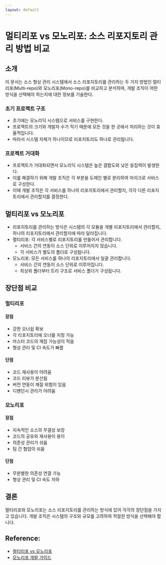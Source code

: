 ```yaml
---
layout: default
---
```


# 멀티리포 vs 모노리포: 소스 리포지토리 관리 방법 비교

## 소개
이 문서는 소스 형상 관리 시스템에서 소스 리포지토리를 관리하는 두 가지 방법인 멀티리포(Multi-repo)와 모노리포(Mono-repo)를 비교하고 분석하여, 개발 조직이 어떤 방식을 선택해야 하는지에 대한 정보를 기술한다.

### 초기 프로젝트 구조
- 초기에는 모노리딕 시스템으로 서비스를 구현한다.
- 프로젝트의 크기와 개발자 수가 적기 때문에 모든 것을 한 곳에서 처리하는 것이 효율적입니다.
- 따라서 시스템 자체가 하나이므로 리포지토리도 하나로 관리됩니다.

### 프로젝트 거대화
- 프로젝트가 거대화되면서 모노리딕 시스템은 높은 결합도와 낮은 응집력이 발생한다.
- 이를 해결하기 위해 개발 조직은 각 부분을 도메인 별로 분리하여 마이크로 서비스로 구성한다.
- 이때 개발 조직은 각 서비스를 하나의 리포지토리에서 관리할지, 각각 다른 리포지토리에서 관리할지를 결정한다.

## 멀티리포 vs 모노리포
- 리포지토리를 관리하는 방식은 시스템의 각 모듈을 개별 리포지토리에서 관리할지, 하나의 리포지토리에서 관리할지에 따라 달라집니다.
- 멀티리포: 각 서비스별로 리포지토리를 만들어서 관리합니다.
  - 서비스 간의 연동이 소스 단위로 이루어지지 않습니다.
  - 각 서비스가 별도의 폴더로 구성됩니다.
- 모노리포: 모든 서비스를 하나의 리포지토리에서 일괄 관리합니다.
  - 서비스 간의 연동이 소스 단위로 이루어집니다.
  - 최상위 폴더부터 트리 구조로 서비스 폴더가 구성됩니다.

## 장단점 비교
### 멀티리포
#### 장점
- 강한 오너쉽 확보
- 각 리포지토리에 오너를 지정 가능
- 마스터 코드의 깨짐 가능성이 적음
- 형상 관리 및 CI 속도가 빠름

#### 단점
- 코드 재사용이 어려움
- 코드 리뷰가 분산됨
- 버전 연동이 깨질 위험이 있음
- 디펜던시 관리가 어려움

### 모노리포
#### 장점
- 지속적인 소스의 무결성 보장
- 코드의 공유와 재사용이 용이
- 의존성 관리가 쉬움
- 팀 간 협업이 쉬움

#### 단점
- 무분별한 의존성 연결 가능
- 형상 관리 및 CI 속도 저하

## 결론
멀티리포와 모노리포는 소스 리포지토리를 관리하는 방식에 있어 각각의 장단점을 가지고 있습니다. 개발 조직은 시스템의 구조와 규모를 고려하여 적절한 방식을 선택해야 합니다.


## Reference:
* [멀티리포 vs 모노리포](https://tech.buzzvil.com/handbook/multirepo-vs-monorepo/)
* [모노리포 개발 가이드](https://tech.buzzvil.com/handbook/workingflow-in-monorepo/)